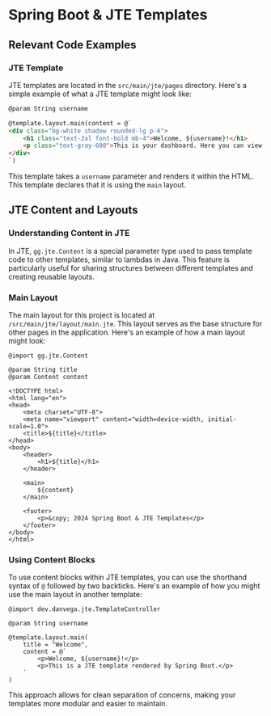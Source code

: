 # Spring Boot & JTE Templates

## Relevant Code Examples


### JTE Template

JTE templates are located in the `src/main/jte/pages` directory. Here's a simple example of what a JTE template might look like:

```html
@param String username

@template.layout.main(content = @`
<div class="bg-white shadow rounded-lg p-6">
    <h1 class="text-2xl font-bold mb-4">Welcome, ${username}!</h1>
    <p class="text-gray-600">This is your dashboard. Here you can view your recent activity and manage your account.</p>
</div>
`)
```

This template takes a `username` parameter and renders it within the HTML. This template declares that it is using the `main` layout.


## JTE Content and Layouts

### Understanding Content in JTE

In JTE, `gg.jte.Content` is a special parameter type used to pass template code to other templates, similar to lambdas in Java. This feature is particularly useful for sharing structures between different templates and creating reusable layouts.

### Main Layout

The main layout for this project is located at `/src/main/jte/layout/main.jte`. This layout serves as the base structure for other pages in the application. Here's an example of how a main layout might look:

```jte
@import gg.jte.Content

@param String title
@param Content content

<!DOCTYPE html>
<html lang="en">
<head>
    <meta charset="UTF-8">
    <meta name="viewport" content="width=device-width, initial-scale=1.0">
    <title>${title}</title>
</head>
<body>
    <header>
        <h1>${title}</h1>
    </header>
    
    <main>
        ${content}
    </main>
    
    <footer>
        <p>&copy; 2024 Spring Boot & JTE Templates</p>
    </footer>
</body>
</html>
```

### Using Content Blocks

To use content blocks within JTE templates, you can use the shorthand syntax of `@` followed by two backticks. Here's an example of how you might use the main layout in another template:

```jte
@import dev.danvega.jte.TemplateController

@param String username

@template.layout.main(
    title = "Welcome",
    content = @`
        <p>Welcome, ${username}!</p>
        <p>This is a JTE template rendered by Spring Boot.</p>
    `
)
```

This approach allows for clean separation of concerns, making your templates more modular and easier to maintain.


